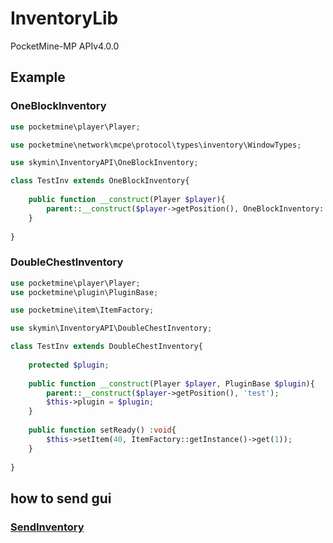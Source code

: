 # InventoryLib
PocketMine-MP APIv4.0.0

## Example
### OneBlockInventory
```php
use pocketmine\player\Player;

use pocketmine\network\mcpe\protocol\types\inventory\WindowTypes;

use skymin\InventoryAPI\OneBlockInventory;

class TestInv extends OneBlockInventory{
	
	public function __construct(Player $player){
		parent::__construct($player->getPosition(), OneBlockInventory::HOPPER, 'test');
	}
	
}
```
### DoubleChestInventory
```php
use pocketmine\player\Player;
use pocketmine\plugin\PluginBase;

use pocketmine\item\ItemFactory;

use skymin\InventoryAPI\DoubleChestInventory;

class TestInv extends DoubleChestInventory{
	
	protected $plugin;
	
	public function __construct(Player $player, PluginBase $plugin){
		parent::__construct($player->getPosition(), 'test');
		$this->plugin = $plugin;
	}
	
	public function setReady() :void{
		$this->setItem(40, ItemFactory::getInstance()->get(1));
	}
	
}
```
## how to send gui
### [SendInventory](https://github.com/pmmp/PocketMine-MP/blob/8db5732b44578a59c785e6e3c1d36c87c90ddeb4/src/player/Player.php#L2333)
